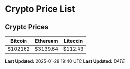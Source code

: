 # Crypto Price List

## Crypto Prices
| Bitcoin | Ethereum | Litecoin |
| ------- | -------- | -------- |
| $102162 | $3139.64 | $112.43 |
**Last Updated:** 2025-01-28 19:40 UTC
**Last Updated:** $DATE$
